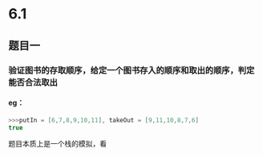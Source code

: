 # 6.1
## 题目一
### 验证图书的存取顺序，给定一个图书存入的顺序和取出的顺序，判定能否合法取出
#### eg：
```c++
>>>putIn = [6,7,8,9,10,11], takeOut = [9,11,10,8,7,6]
true
```
题目本质上是一个栈的模拟，看
<!--stackedit_data:
eyJoaXN0b3J5IjpbMjk1MDU1NDUsMjEwNzk2MzIxXX0=
-->